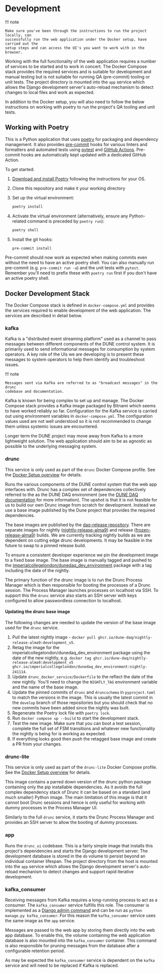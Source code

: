 # Development

<!-- markdownlint-disable next-line code-block-style -->
!!! note

    Make sure you've been through the instructions to run the project locally, can
    successfully run the web application under the Docker setup, have carried out the
    setup steps and can access the UI's you want to work with in the browser.

Working with the full functionality of the web application requires a number of services
to be started and to work in concert. The Docker Compose stack provides the required
services and is suitable for development and manual testing but is not suitable for
running QA (pre-commit) tooling or unit tests. The project directory is mounted into the
`app` service which allows the Django development server's auto-reload mechanism to
detect changes to local files and work as expected.

In addition to the Docker setup, you will also need to follow the below instructions on
working with poetry to run the project's QA tooling and unit tests.

## Working with Poetry

This is a Python application that uses [poetry](https://python-poetry.org) for packaging
and dependency management. It also provides [pre-commit](https://pre-commit.com/) hooks
for various linters and formatters and automated tests using
[pytest](https://pytest.org/) and [GitHub Actions](https://github.com/features/actions).
Pre-commit hooks are automatically kept updated with a dedicated GitHub Action.

To get started:

1. [Download and install Poetry](https://python-poetry.org/docs/#installation) following
   the instructions for your OS.

1. Clone this repository and make it your working directory

1. Set up the virtual environment:

    ```bash
    poetry install
    ```

1. Activate the virtual environment (alternatively, ensure any Python-related command is
   preceded by `poetry run`):

    ```bash
    poetry shell
    ```

1. Install the git hooks:

    ```bash
    pre-commit install
    ```

Pre-commit should now work as expected when making commits even without the need to have
an active poetry shell. You can also manually run pre-commit (e.g. `pre-commit run -a`)
and the unit tests with `pytest`. Remember you'll need to prefix these with `poetry run`
first if you don't have an active poetry shell.

## Docker Development Stack

The Docker Compose stack is defined in `docker-compose.yml` and provides the services
required to enable development of the web application. The services are described in detail below.

### kafka

Kafka is a "distributed event streaming platform" used as a channel to pass messages
between different components of the DUNE control system. It is primarily used to send
informational messages for consumption by system operators. A key role of the UIs we are
developing is to present these messages to system operators to help them identify and
troubleshoot issues.

<!-- markdownlint-disable next-line code-block-style -->
!!! note

    Messages sent via Kafka are referred to as "broadcast messages" in the drunc
    codebase and documentation.

Kafka is known for being complex to set up and manage. The Docker Compose stack provides
a Kafka image packaged by Bitnami which seems to have worked reliably so far.
Configuration for the Kafka service is carried out using environment variables in
`docker-compose.yml`. The configuration values used are not well understood so it is not
recommended to change them unless systemic issues are encountered.

Longer term the DUNE project may move away from Kafka to a more lightweight solution.
The web application should aim to be as agnostic as possible to the underlying messaging
system.

### drunc

This service is only used as part of the `drunc` Docker Compose profile. See the [Docker
Setup overview] for details.

Runs the various components of the DUNE control system that the web app interfaces with.
Drunc has a complex set of dependencies collectively referred to the as the DUNE DAQ
environment (see the [DUNE DAQ documentation] for more information). The upshot is that
it is not feasible for us to build our own Drunc image from scratch for development.
Instead we use a base image published by the Dune project that provides the required
dependencies.

The base images are published by the [daq-release repository]. There are separate images
for nightly ([nightly-release-alma9]) and release ([frozen-release-alma9]) builds. We
are currently tracking nightly builds as we are dependent on cutting edge drunc
developments. It may be feasible in the future to swap to a pinned release build.

To ensure a consistent developer experience we pin the development image to a fixed base
image. The base image is manually tagged and pushed to the
[imperialcollegelondon/dunedaq_dev_environment] package with a tag including the date of
the nightly.

The primary function of the drunc image is to run the Drunc Process Manager which is
then responsible for booting the processes of a Drunc session. The Process Manager
launches processes on localhost via SSH. To support this the `drunc` service also starts
an SSH server with keys configured to allow passwordless connection to localhost.

#### Updating the drunc base image

The following changes are needed to update the version of the base image used for the
`drunc` service.

1. Pull the latest nightly image - `docker pull
   ghcr.io/dune-daq/nightly-release-alma9:development_v5`.
1. Retag the image for the imperialcollegelondon/dunedaq_dev_environment package using
   the date of the new nightly, e.g.
   `docker tag ghcr.io/dune-daq/nightly-release-alma9:development_v5
   ghcr.io/imperialcollegelondon/dunedaq_dev_environment:nightly-241114`.
1. Update `drunc_docker_service/Dockerfile` to the reflect the date of the new nightly.
   You'll need to change the `NIGHTLY_TAG` environment variable and the name of the base
   image.
1. Update the pinned commits of `drunc` and `druncschema` in `pyproject.toml` to match
   the versions in the image. This is usually the latest commit in the `develop` branch
   of those repositories but you should check that no new commits have been added since
   the nightly was built.
1. Regenerate the Poetry lock file with `poetry lock`.
1. Run `docker compose up --build` to start the development stack.
1. Test the new image. Make sure that you can boot a test session, complete the full set
   of FSM transitions and whatever new functionality the nightly is being for is working
   as expected.
1. If everything looks good then push the retagged base image and create a PR from your
   changes.

[daq-release repository]: https://github.com/ImperialCollegeLondon/drunc_ui
[DUNE DAQ documentation]: https://dune-daq-sw.readthedocs.io/en/latest/
[nightly-release-alma9]: https://github.com/DUNE-DAQ/daq-release/pkgs/container/nightly-release-alma9
[frozen-release-alma9]: https://github.com/DUNE-DAQ/daq-release/pkgs/container/frozen-release-alma9
[imperialcollegelondon/dunedaq_dev_environment]: https://github.com/ImperialCollegeLondon/drunc_ui/pkgs/container/dunedaq_dev_environment

### drunc-lite

This service is only used as part of the `drunc-lite` Docker Compose profile. See the
[Docker Setup overview] for details.

This image contains a parred down version of the drunc python package containing only
the pip installable dependencies. As it avoids the full complex dependency stack of
Drunc it can be based on a standard (and much smaller) Python image. The main limitation
of this image is that it cannot boot Drunc sessions and hence is only useful for working
with dummy processes in the Process Manager UI.

Similarly to the full `drunc` service, it starts the Drunc Process Manager and provides
an SSH server to allow the booting of dummy processes.

[Docker Setup overview]: index.md#docker-setup

### app

Runs the `drunc_ui` codebase. This is a fairly simple image that installs this project's
dependencies and starts the Django development server. The development database is
stored in the `db` volume to persist beyond an individual container lifespan. The
project directory from the host is mounted into the `app` service which allows the
Django development server's auto-reload mechanism to detect changes and support rapid
iterative development.

### kafka_consumer

Receiving messages from Kafka requires a long-running process to act as a consumer. The
`kafka_consumer` service fulfills this role. The consumer is implemented as a [Django
admin command] and can be run as `python manage.py kafka_consumer`. For this reason the
`kafka_consumer` service uses the same image as the `app` service.

Messages are passed to the web app by storing them directly into the web app database.
To enable this, the volume containing the web application database is also mounted into
the `kafka_consumer` container. This command is also responsible for pruning messages
from the database after a configurable retention period.

As may be expected the `kafka_consumer` service is dependent on the `kafka` service and
will need to be replaced if Kafka is replaced.

[django admin command]: https://docs.djangoproject.com/en/5.1/howto/custom-management-commands/
